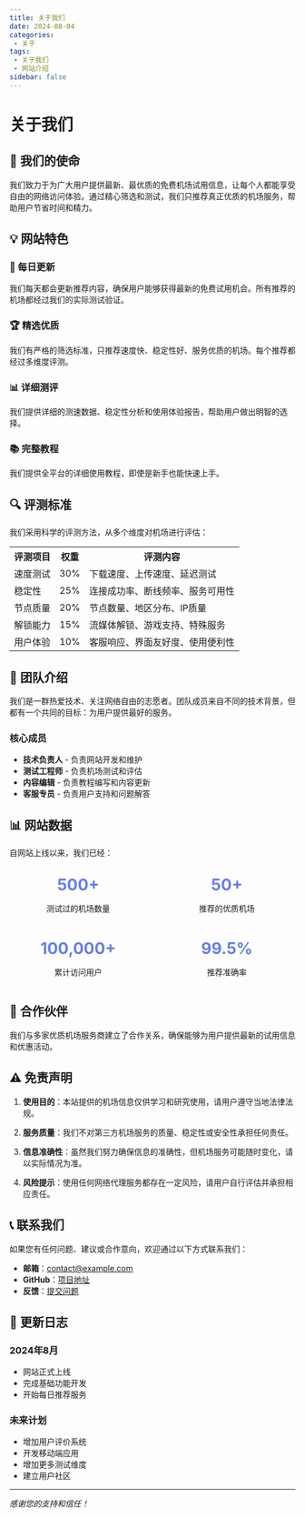 ```yaml
---
title: 关于我们
date: 2024-08-04
categories:
 - 关于
tags:
 - 关于我们
 - 网站介绍
sidebar: false
---
```


# 关于我们

## 🎯 我们的使命

我们致力于为广大用户提供最新、最优质的免费机场试用信息，让每个人都能享受自由的网络访问体验。通过精心筛选和测试，我们只推荐真正优质的机场服务，帮助用户节省时间和精力。

## 💡 网站特色

### 🔄 每日更新
我们每天都会更新推荐内容，确保用户能够获得最新的免费试用机会。所有推荐的机场都经过我们的实际测试验证。

### 🏆 精选优质
我们有严格的筛选标准，只推荐速度快、稳定性好、服务优质的机场。每个推荐都经过多维度评测。

### 📊 详细测评
我们提供详细的测速数据、稳定性分析和使用体验报告，帮助用户做出明智的选择。

### 📚 完整教程
我们提供全平台的详细使用教程，即使是新手也能快速上手。

## 🔍 评测标准

我们采用科学的评测方法，从多个维度对机场进行评估：

<table class="airport-info-table">
<tr><th>评测项目</th><th>权重</th><th>评测内容</th></tr>
<tr><td>速度测试</td><td>30%</td><td>下载速度、上传速度、延迟测试</td></tr>
<tr><td>稳定性</td><td>25%</td><td>连接成功率、断线频率、服务可用性</td></tr>
<tr><td>节点质量</td><td>20%</td><td>节点数量、地区分布、IP质量</td></tr>
<tr><td>解锁能力</td><td>15%</td><td>流媒体解锁、游戏支持、特殊服务</td></tr>
<tr><td>用户体验</td><td>10%</td><td>客服响应、界面友好度、使用便利性</td></tr>
</table>

## 👥 团队介绍

我们是一群热爱技术、关注网络自由的志愿者。团队成员来自不同的技术背景，但都有一个共同的目标：为用户提供最好的服务。

### 核心成员
- **技术负责人** - 负责网站开发和维护
- **测试工程师** - 负责机场测试和评估
- **内容编辑** - 负责教程编写和内容更新
- **客服专员** - 负责用户支持和问题解答

## 📊 网站数据

自网站上线以来，我们已经：

<div style="display: grid; grid-template-columns: repeat(auto-fit, minmax(200px, 1fr)); gap: 20px; margin: 20px 0;">

<div class="airport-card" style="text-align: center;">
<h3>500+</h3>
<p>测试过的机场数量</p>
</div>

<div class="airport-card" style="text-align: center;">
<h3>50+</h3>
<p>推荐的优质机场</p>
</div>

<div class="airport-card" style="text-align: center;">
<h3>100,000+</h3>
<p>累计访问用户</p>
</div>

<div class="airport-card" style="text-align: center;">
<h3>99.5%</h3>
<p>推荐准确率</p>
</div>

</div>

## 🤝 合作伙伴

我们与多家优质机场服务商建立了合作关系，确保能够为用户提供最新的试用信息和优惠活动。

## ⚠️ 免责声明

1. **使用目的**：本站提供的机场信息仅供学习和研究使用，请用户遵守当地法律法规。

2. **服务质量**：我们不对第三方机场服务的质量、稳定性或安全性承担任何责任。

3. **信息准确性**：虽然我们努力确保信息的准确性，但机场服务可能随时变化，请以实际情况为准。

4. **风险提示**：使用任何网络代理服务都存在一定风险，请用户自行评估并承担相应责任。

## 📞 联系我们

如果您有任何问题、建议或合作意向，欢迎通过以下方式联系我们：

- **邮箱**：contact@example.com
- **GitHub**：[项目地址](https://github.com/wddx1688/vuepress-reco)
- **反馈**：[提交问题](https://github.com/wddx1688/vuepress-reco/issues)

## 🔄 更新日志

### 2024年8月
- 网站正式上线
- 完成基础功能开发
- 开始每日推荐服务

### 未来计划
- 增加用户评价系统
- 开发移动端应用
- 增加更多测试维度
- 建立用户社区

---

*感谢您的支持和信任！*

<style>
.airport-card h3 {
  color: #667eea;
  font-size: 2em;
  margin: 10px 0;
}
</style>
